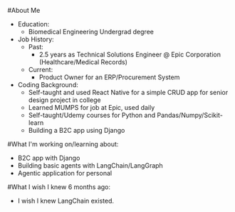 #About Me
- Education:
  - Biomedical Engineering Undergrad degree
- Job History:
  - Past:
    - 2.5 years as Technical Solutions Engineer @ Epic Corporation (Healthcare/Medical Records)
  - Current: 
    - Product Owner for an ERP/Procurement System 
- Coding Background: 
  - Self-taught and used React Native for a simple CRUD app for senior design project in college
  - Learned MUMPS for job at Epic, used daily
  - Self-taught/Udemy courses for Python and Pandas/Numpy/Scikit-learn
  - Building a B2C app using Django

#What I'm working on/learning about:
- B2C app with Django
- Building basic agents with LangChain/LangGraph
- Agentic application for personal

#What I wish I knew 6 months ago:
- I wish I knew LangChain existed.